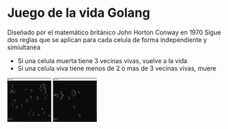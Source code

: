# Juego de la vida Golang

Diseñado por el matemático británico John Horton Conway en 1970
Sigue dos reglas que se aplican para cada celula de forma independiente y simiultanea
*   Si una celula muerta tiene 3 vecinas vivas, vuelve a la vida
*   Si una celula viva tiene menos de 2 o mas de 3 vecinas vivas, muere

<img src="https://raw.githubusercontent.com/AdolfoCunquero/images/main/juego-vida-3.JPG" alt="Random" style="height: 100px; width:100px;"/>

<img src="https://raw.githubusercontent.com/AdolfoCunquero/images/main/juego-vida-2.JPG" alt="Matusalenes" style="height: 100px; width:100px;"/>

